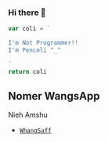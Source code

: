 ### Hi there 👋
```js
var coli = `

I'm Not Programmer!!
I'm Pencoli ^_^

`
return coli
```

## Nomer WangsApp 
Nieh Amshu
* [`WhangSaff`](https://wa.me/6289677763976?text=Banh+dah+Comli+belum?+🗿)





<!--
**RTeam1/RTeam1** is a ✨ _special_ ✨ repository because its `README.md` (this file) appears on your GitHub profile.

Here are some ideas to get you started:

- 🔭 I’m currently working on ...
- 🌱 I’m currently learning ...
- 👯 I’m looking to collaborate on ...
- 🤔 I’m looking for help with ...
- 💬 Ask me about ...
- 📫 How to reach me: ...
- 😄 Pronouns: ...
- ⚡ Fun fact: ...
--!>
